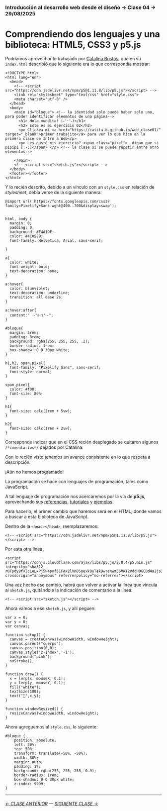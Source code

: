 ### Introducción al desarrollo web desde el diseño → Clase 04 → 29/08/2025

# Comprendiendo dos lenguajes y una biblioteca: HTML5, CSS3 y p5.js

Podríamos aprovechar lo trabajado por [Catalina Bustos](https://github.com/catita-b/web_clase02), que en su `index.html` describió que lo siguiente era lo que correspondía mostrar: 

```
<!DOCTYPE html>
<html lang="en">
  <head>
    <!-- <script src="https://cdn.jsdelivr.net/npm/p5@1.11.8/lib/p5.js"></script> -->
    <link rel="stylesheet" type="text/css" href="style.css">
    <meta charset="utf-8" />
  </head>
  <body>
    <main id="bloque"> <!-- la identidad solo puede haber solo uno, para poder identificar eleemntos de una página-->
      <h1> Hola mundito! (˶ᵔᵕᵔ˶)</h1>
      <h2> Este es mi ejercicio 02</h2>
      <p> Clickea mi <a href="https://catita-b.github.io/web_clase01/" target="_blank">primer trabajito</a> para ver lo que hice en la primera clase de Intro a Web</p>
      <p> Les gustó mis ejercicio? <span class="pixel">  digan que si pipipi [;-;]</span> </p> <!-- la clase si se puede repetir entre otro elementos-->

    </main>
    <!-- <script src="sketch.js"></script> -->
  </body>
  <footer></footer>
</html>
```

Y lo recién descrito, debido a un vínculo con un `style.css` en relación de *stylesheet*, debía verse de la siguiente manera:

```
@import url('https://fonts.googleapis.com/css2?family=Pixelify+Sans:wght@400..700&display=swap');


html, body {
  margin: 0;
  padding: 0;
  background: #E4A1DF;
  color: #4C0529; 
  font-family: Helvetica, Arial, sans-serif;

}

a{ 
  color: white;
  font-weight: bold;
  text-decoration: none;
}

a:hover{
  color: blueviolet;
  text-decoration: underline;
  transition: all ease 2s;
}

a:hover:after{ 
  content:" -‧°𐐪♡𐑂°‧-";
}

#bloque{
  margin: 5rem;
  padding: 8rem;
  background: rgba(255, 255, 255, .2);
  border-radius: 1rem;
  box-shadow: 0 0 30px white;
}

h1,h2, span.pixel{
  font-family: "Pixelify Sans", sans-serif;
  font-style: normal;
}

span.pixel{
  color: #f00;
  font-size: 80%;
}

h1{ 
  font-size: calc(2rem + 5vw); 
}

h2{
  font-size: calc(1rem + 2vw);
}

```

Corresponde indicar que en el CSS recién desplegado se quitaron algunos `/*comentarios*/` dejados por Catalina.

Con lo recién visto tenemos un avance consistente en lo que respeta a descripción.

¡Aún no hemos programado!

La programación se hace con lenguajes de programación, tales como JavaScript. 

A tal lenguaje de programación nos acercaremos por la vía de **p5.js**, aprovechando sus [referencias](https://p5js.org/reference/), [tutoriales](https://p5js.org/tutorials/) y [ejemplos](https://p5js.org/examples/).

Para hacerlo, el primer cambio que haremos será en el HTML, donde vamos a buscar a esta biblioteca de JavaScript. 

Dentro de la `<head></head>`, reemplazaremos: 

```
<!-- <script src="https://cdn.jsdelivr.net/npm/p5@1.11.8/lib/p5.js"></script> -->
```

Por esta otra línea:

```
<script src="https://cdnjs.cloudflare.com/ajax/libs/p5.js/2.0.4/p5.min.js" integrity="sha512-rOTpdy9fXlcLeLxPj5H4pof51FAx2lVK8Soexk8yTek9wrenwm56MKT2VddH8GCDd4a2js2i4GwezlUkbGdVQg==" crossorigin="anonymous" referrerpolicy="no-referrer"></script>
```

Una vez hecho ese cambio, habrá que volver a activar la línea que vincula al `sketch.js`, quitándole la indicación de comentario a la línea:

```
<!-- <script src="sketch.js"></script> -->
```

Ahora vamos a ese `sketch.js`, y allí peguen: 

```
var x = 0;
var y = 0;
var canvas; 

function setup() {
  canvas = createCanvas(windowWidth, windowHeight);
  canvas.parent("cuerpo");
  canvas.position(0,0);
  canvas.style('z-index','-1');
  background("pink");
  noStroke();
}

function draw() {
  x = lerp(x, mouseX, 0.1);
  y = lerp(y, mouseY, 0.1);
  fill("white");
  textSize(100);
  text("👾",x,y);
}

function windowResized() {
  resizeCanvas(windowWidth, windowHeight);
}
```

Ahora agreguemos al `style.css`, lo siguiente:

```
#bloque {
    position: absolute;
    left: 50%;
    top: 50%;
    transform: translate(-50%, -50%);
    width: 80%;
    margin: auto;
    padding: 1%;
    background: rgba(255, 255, 255, 0.9);
    border-radius: 1rem;
    box-shadow: 0 0 30px white;
    z-index: 9999;
}
```


- - - - - - - 

###### [← CLASE ANTERIOR](https://github.com/profesorfaco/opr/tree/main/clase-03) — [SIGUIENTE CLASE →](https://github.com/profesorfaco/opr/tree/main/clase-05)

